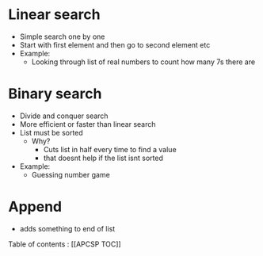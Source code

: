 # Linear search
* Simple search one by one
* Start with first element and then go to second element etc
* Example:
    * Looking through list of real numbers to count how many 7s there are

# Binary search 
* Divide and conquer search
* More efficient or faster than linear search
* List must be sorted
    * Why?
        * Cuts list in half every time to find a value
        * that doesnt help if the list isnt sorted
* Example:
    * Guessing number game


# Append
* adds something to end of list 


Table of contents : [[APCSP TOC]]
